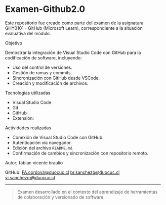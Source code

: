 # Examen-Github2.0

Este repositorio fue creado como parte del examen de la asignatura GHY0101 - GitHub (Microsoft Learn), correspondiente a la situación evaluativa del módulo.

 Objetivo

Demostrar la integración de Visual Studio Code con GitHub para la codificación de software, incluyendo:

- Uso del control de versiones.
- Gestión de ramas y commits.
- Sincronización con GitHub desde VSCode.
- Creación y modificación de archivos.

 Tecnologías utilizadas

- Visual Studio Code
- Git
- GitHub
- Extensión: 

Actividades realizadas

- Conexión de Visual Studio Code con GitHub.
- Autenticación vía navegador.
- Edición del archivo `README.md`.
- Confirmación de cambios y sincronización con repositorio remoto.

 Autor;
fabian
vicente
braulio

GitHub: FA.cordova@duocuc.cl
        br.sanchezb@duocuc.cl
        vi.sanchezm@duocuc.cl

---

> Examen desarrollado en el contexto del aprendizaje de herramientas de colaboración y versionado de software.

